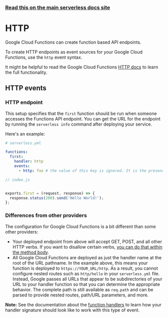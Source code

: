 <!--
title: Serverless Framework - Google Cloud Functions Events - HTTP
menuText: HTTP
menuOrder: 1
description: Setting up HTTP events with Google Cloud Functions via the Serverless Framework
layout: Doc
-->

<!-- DOCS-SITE-LINK:START automatically generated  -->
### [Read this on the main serverless docs site](https://www.serverless.com/framework/docs/providers/google/events/http)
<!-- DOCS-SITE-LINK:END -->

# HTTP

Google Cloud Functions can create function based API endpoints.

To create HTTP endpoints as event sources for your Google Cloud Functions, use the `http` event syntax.

It might be helpful to read the Google Cloud Functions [HTTP docs](https://cloud.google.com/functions/docs/writing/http) to learn the full functionality.

## HTTP events

### HTTP endpoint

This setup specifies that the `first` function should be run when someone accesses the Functions API endpoint. You can get the URL for the endpoint by running the `serverless info` command after deploying your service.

Here's an example:

```yml
# serverless.yml

functions:
  first:
    handler: http
    events:
      - http: foo # the value of this key is ignored. It is the presence of the http key that matters to serverless.
```

```javascript
// index.js


exports.first = (request, response) => {
  response.status(200).send('Hello World!');
};
```

### Differences from other providers

The configuration for Google Cloud Functions is a bit different than some other providers:

* Your deployed endpoint from above will accept GET, POST, and all other HTTP verbs. If you want to disallow certain verbs, [you can do that within the method body](https://cloud.google.com/functions/docs/writing/http#handling_http_methods).
* All Google Cloud Functions are deployed as just the handler name at the root of the URL pathname. In the example above, this means your function is deployed to `https://YOUR_URL/http`. As a result, you cannot configure nested routes such as `http/hello` in your `serverless.yml` file. Instead, Google passes all URLs that appear to be subdirectories of your URL to your handler function so that you can determine the appropriate behavior. The complete path is still available as `req.path` and can be parsed to provide nested routes, path/URL parameters, and more.

**Note:** See the documentation about the [function handlers](../guide/functions.md) to learn how your handler signature should look like to work with this type of event.
